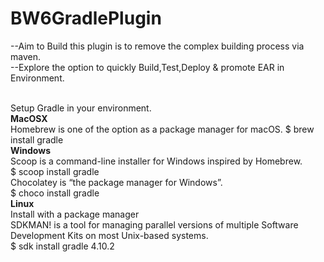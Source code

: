 # BW6GradlePlugin
--Aim to Build this plugin is to remove the complex building process via maven.<br>
--Explore the option to quickly Build,Test,Deploy & promote EAR in Environment.


<br>Setup Gradle in your environment.</br>
<b>MacOSX<br></b>
Homebrew is one of the option as a package manager for macOS.
$ brew install gradle<br>
<b>Windows<br></b>
Scoop is a command-line installer for Windows inspired by Homebrew.<br>
$ scoop install gradle<br>
Chocolatey is “the package manager for Windows”.<br>
$ choco install gradle<br>
<b>Linux<br></b>
Install with a package manager<br>
SDKMAN! is a tool for managing parallel versions of multiple Software Development Kits on most Unix-based systems.<br>
$ sdk install gradle 4.10.2

